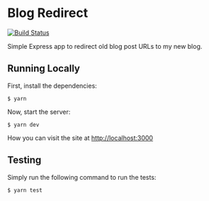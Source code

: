 # Blog Redirect

[![Build Status](https://travis-ci.org/mcansh/blog-redirect.svg?branch=master)](https://travis-ci.org/mcansh/blog-redirect)

Simple Express app to redirect old blog post URLs to my new blog.

## Running Locally

First, install the dependencies:

    $ yarn

Now, start the server:

    $ yarn dev

How you can visit the site at <http://localhost:3000>

## Testing

Simply run the following command to run the tests:

    $ yarn test
